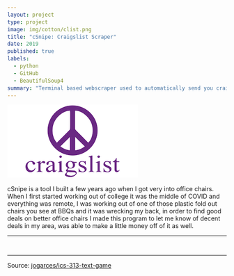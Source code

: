 ```yaml
---
layout: project
type: project
image: img/cotton/clist.png
title: "cSnipe: Craigslist Scraper"
date: 2019
published: true
labels:
  - python
  - GitHub
  - BeautifulSoup4
summary: "Terminal based webscraper used to automatically send you craigslist listings that match a specific set of criteria (keyword, price, distance)."
---
```


<img class="img-fluid" src="../img/cotton/clist.png">

cSnipe is a tool I built a few years ago when I got very into office chairs. When I first started working out of college it was the middle of COVID and everything was remote, I was working out of one of those plastic fold out chairs you see at BBQs and it was wrecking my back, in order to find good deals on better office chairs I made this program to let me know of decent deals in my area, was able to make a little money off of it as well.

<hr>

<pre>

</pre>

<hr>

Source: <a href="https://github.com/jogarces/ics-313-text-game"><i class="large github icon "></i>jogarces/ics-313-text-game</a>

